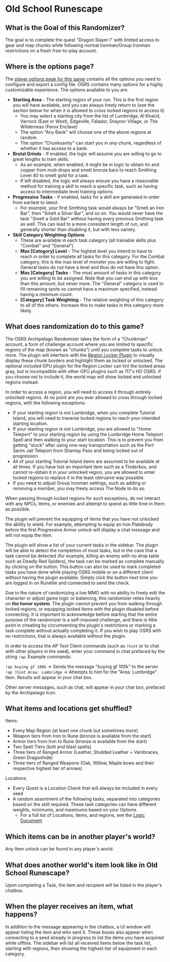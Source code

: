# Old School Runescape

## What is the Goal of this Randomizer?
The goal is to complete the quest "Dragon Slayer I" with limited access to gear and map chunks while following normal
Ironman/Group Ironman restrictions on a fresh free-to-play account.

## Where is the options page?

The [player options page for this game](../player-options) contains all the options you need to configure and export a
config file. OSRS contains many options for a highly customizable experience. The options available to you are:

* **Starting Area** - The starting region of your run. This is the first region you will have available, and you can always
freely return to (see the section below for when it is allowed to cross locked regions to access it)
  * You may select a starting city from the list of Lumbridge, Al Kharid, Varrock (East or West), Edgeville, Falador,
Draynor Village, or The Wilderness (Ferox Enclave)
  * The option "Any Bank" will choose one of the above regions at random
  * The option "Chunksanity" can start you in _any_ chunk, regardless of whether it has access to a bank.
* **Brutal Grinds** - If enabled, the logic will assume you are willing to go to great lengths to train skills.
  * As an example, when enabled, it might be in logic to obtain tin and copper from mob drops and smelt bronze bars to
reach Smithing Level 40 to smelt gold for a task.
  * If left disabled, the logic will always ensure you have a reasonable method for training a skill to reach a specific
task, such as having access to intermediate level training options
* **Progressive Tasks** - If enabled, tasks for a skill are generated in order from earliest to latest.
  * For example, your first Smithing task would always be "Smelt an Iron Bar", then "Smelt a Silver Bar", and so on.
You would never have the task "Smelt a Gold Bar" without having every previous Smithing task as well. 
This can lead to a more consistent length of run, and generally shorter than disabling it, but with less variety.
* **Skill Category Weighting Options**
  * These are available in each task category (all trainable skills plus "Combat" and "General")
  * **Max [Category] Level** - The highest level you intend to have to reach in order to complete all tasks for this
category. For the Combat category, this is the max level of monster you are willing to fight.
General tasks do not have a level and thus do not have this option.
  * **Max [Category] Tasks** - The most amount of tasks in this category you are willing to be assigned.
Note that you can end up with _less_ than this amount, but never more. The "General" category is used to fill remaining
spots so cannot have a maximum specified, instead having a _minimum_ count.
  * **[Category] Task Weighting** - The relative weighting of this category to all of the others. Increase this to make 
tasks in this category more likely.

## What does randomization do to this game?
The OSRS Archipelago Randomizer takes the form of a "Chunkman" account, a form of challenge account
where you are limited to specific regions of the map (known as "chunks") until you complete tasks to unlock
more. The plugin will interface with the [Region Locker Plugin](https://github.com/slaytostay/region-locker) to
visually display these chunk borders and highlight them as locked or unlocked. The optional included GPU plugin for the
Region Locker can tint the locked areas gray, but is incompatible with other GPU plugins such as 117's HD OSRS.
If you choose not to include it, the world map will show locked and unlocked regions instead.

In order to access a region, you will need to access it through entirely unlocked regions. At no point are you
ever allowed to cross through locked regions, with the following exceptions:
* If your starting region is not Lumbridge, when you complete Tutorial Island, you will need to traverse locked regions
to reach your intended starting location.
* If your starting region is not Lumbridge, you are allowed to "Home Teleport" to your starting region by using the
Lumbridge Home Teleport Spell and then walking to your start location. This is to prevent you from getting "stuck" after
using one-way transportation such as the Port Sarim Jail Teleport from Shantay Pass and being locked out of progression.
* All of your starting Tutorial Island items are assumed to be available at all times. If you have lost an important
item such as a Tinderbox, and cannot re-obtain it in your unlocked region, you are allowed to enter locked regions to
replace it in the least obtrusive way possible.
* If you need to adjust Group Ironman settings, such as adding or removing a member, you may freely access The Node
to do so.

When passing through locked regions for such exceptions, do not interact with any NPCs, items, or enemies and attempt
to spend as little time in them as possible.

The plugin will prevent the equipping of items that you have not unlocked the ability to wield. For example, attempting
to equip an Iron Platebody before the first Progressive Armor unlock will display a chat message and will not
equip the item.

The plugin will show a list of your current tasks in the sidebar. The plugin will be able to detect the completion
of most tasks, but in the case that a task cannot be detected (for example, killing an enemy with no
drop table such as Deadly Red Spiders), the task can be marked as complete manually by clicking
on the button. This button can also be used to mark completed tasks you have done while playing OSRS mobile or
on a different client without having the plugin available. Simply click the button next time you are logged in on
Runelite and connected to send the check.

Due to the nature of randomizing a live MMO with no ability to freely edit the character or adjust game logic or
balancing, this randomizer relies heavily on **the honor system**. The plugin cannot prevent you from walking through
locked regions, or equipping locked items with the plugin disabled before connecting. It is important
to acknowledge before starting that the entire purpose of the randomizer is a self-imposed challenge, and there
is little point in cheating by circumventing the plugin's restrictions or marking a task complete without actually
completing it. If you wish to play OSRS with no restrictions, that is always available without the plugin.

In order to access the AP Text Client commands (such as `!hint` or to chat with other players in the seed), enter your
command in chat prefaced by the string `!ap`. Example commands:

`!ap buying gf 100k` -> Sends the message "buying gf 100k" to the server  
`!ap !hint Area: Lumbridge` -> Attempts to hint for the "Area: Lumbridge" Item. Results will appear in your chat box.

Other server messages, such as chat, will appear in your chat box, prefaced by the Archipelago Icon.

## What items and locations get shuffled?
Items:
- Every Map Region (at least one chunk but sometimes more)
- Weapon tiers from Iron to Rune (bronze is available from the start)
- Armor tiers from Iron to Rune (bronze is available from the start)
- Two Spell Tiers (bolt and blast spells)
- Three tiers of Ranged Armor (Leather, Studded Leather + Vambraces, Green Dragonhide)
- Three tiers of Ranged Weapons (Oak, Willow, Maple bows and their respective highest tier of arrows)

Locations:
* Every Quest is a Location Check that will always be included in every seed
* A random assortment of the following tasks, separated into categories based on the skill required.
These task categories can have different weights, minimums, and maximums based on your Options.
  * For a full list of Locations, items, and regions, see the 
[Logic Document](https://docs.google.com/spreadsheets/d/1R8Cm8L6YkRWeiN7uYrdru8Vc1DlJ0aFAinH_fwhV8aU/edit?usp=sharing)

## Which items can be in another player's world?
Any Item unlock can be found in any player's world.

## What does another world's item look like in Old School Runescape?
Upon completing a Task, the item and recipient will be listed in the player's chatbox.

## When the player receives an item, what happens?
In addition to the message appearing in the chatbox, a UI window will appear listing the item and who sent it.
These boxes also appear when connecting to a seed already in progress to list the items you have acquired while offline.
The sidebar will list all received items below the task list, starting with regions, then showing the highest tier of
equipment in each category.